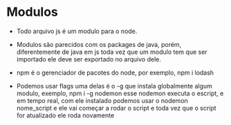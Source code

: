 # Modulos

* Todo arquivo js é um modulo para o node.

* Modulos são parecidos com os packages de java, porém, diferentemente de java em js toda vez que um modulo
tem que ser importado ele deve ser exportado no arquivo dele.

* npm é o gerenciador de pacotes do node, por exemplo, npm i lodash

* Podemos usar flags uma delas é o -g que instala globalmente algum modulo, exemplo, npm i -g nodemon
esse nodemon executa o escript, e em tempo real, com ele instalado podemos usar o nodemon nome_script
e ele vai começar a rodar o script e toda vez que o script for atualizado ele roda novamente
